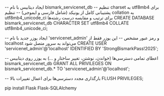 -- ایجاد دیتابیس با نام bismark_servicenet_db
-- تنظیم charset به utf8mb4 برای پشتیبانی کامل از یونیکد (شامل فارسی و ایموجی)
-- تنظیم collation به utf8mb4_unicode_ci برای ترتیب و مقایسه درست رشته‌ها
CREATE DATABASE bismark_servicenet_db CHARACTER SET utf8mb4 COLLATE utf8mb4_unicode_ci;

-- ایجاد یوزر جدید با نام 'servicenet_admin' و رمز عبور مشخص
-- این یوزر فقط از localhost می‌تواند به سرور متصل شود
CREATE USER 'servicenet_admin'@'localhost' IDENTIFIED BY 'StrongBismarkPass!2025';

-- اعطای تمامی دسترسی‌ها (خواندن، نوشتن، تغییر ساختار و ...) به یوزر روی دیتابیس bismark_servicenet_db
GRANT ALL PRIVILEGES ON bismark_servicenet_db.* TO 'servicenet_admin'@'localhost';

-- بارگذاری مجدد دسترسی‌ها برای اعمال تغییرات بالا
FLUSH PRIVILEGES;


pip install Flask Flask-SQLAlchemy



